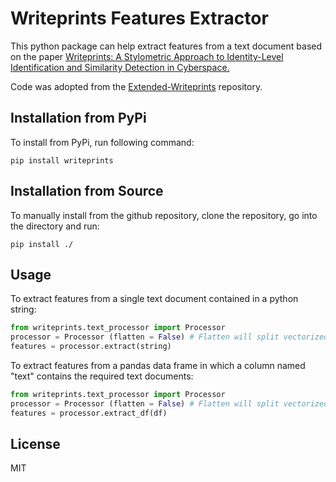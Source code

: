 # Writeprints Features Extractor

This python package can help extract features from a text document based on the paper [Writeprints: A Stylometric Approach to
Identity-Level Identification and Similarity
Detection in Cyberspace.](https://www.scss.tcd.ie/Khurshid.Ahmad/Research/Sentiments/K_Teams_Buchraest/a7-abbasi.pdf)

Code was adopted from the [Extended-Writeprints](https://github.com/asad1996172/Extended-Writeprints) repository.

## Installation from PyPi
To install from PyPi, run following command:
```
pip install writeprints
```
## Installation from Source
To manually install from the github repository, clone the repository, go into the directory and run:
```
pip install ./
```

## Usage
To extract features from a single text document contained in a python string:
```python
from writeprints.text_processor import Processor
processor = Processor (flatten = False) # Flatten will split vectorized featurs into individual featurs
features = processor.extract(string)
```

To extract features from a pandas data frame in which a column named "text" contains the required text documents:

```python
from writeprints.text_processor import Processor
processor = Processor (flatten = False) # Flatten will split vectorized featurs into individual featurs
features = processor.extract_df(df)
```

License
----

MIT